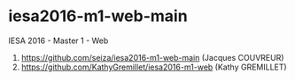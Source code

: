 # iesa2016-m1-web-main
IESA 2016 - Master 1 - Web

1. https://github.com/seiza/iesa2016-m1-web-main (Jacques COUVREUR)
2. https://github.com/KathyGremillet/iesa2016-m1-web (Kathy GREMILLET)
